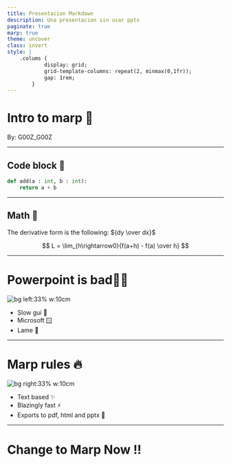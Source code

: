 ```yaml
---
title: Presentacion Markdown
description: Una presentacion sin usar pptx
paginate: true
marp: true
theme: uncover
class: invert
style: |
    .colums {
            display: grid;
            grid-template-columns: repeat(2, minmax(0,1fr));
            gap: 1rem;
        }
---
```


# <!-- fit --> Intro to marp :rocket:
By: G00Z_G00Z

---

## Code block :robot:

```python
def add(a : int, b : int):
    return a + b
```

<!-- Debo de recordar que esto es una presentacion -->

---

## Math :book:

The derivative form is the following: ${dy \over dx}$

$$
L = \lim_{h\rightarrow0}{f(a+h) - f(a) \over h}
$$


--- 

# <!-- fit -->Powerpoint is bad:man_shrugging:

![bg left:33% w:10cm][powerpoint]

- Slow gui :turtle:
- Microsoft :window:
- Lame :see_no_evil:

--- 

# Marp rules :fire:

![bg right:33% w:10cm][marp]
- Text based :sparkles:
- Blazingly fast ⚡
- Exports to pdf, html and pptx :pencil:

---

# <!-- fit --> Change to Marp Now !!


[powerpoint]:https://upload.wikimedia.org/wikipedia/commons/thumb/0/0d/Microsoft_Office_PowerPoint_%282019%E2%80%93present%29.svg/1200px-Microsoft_Office_PowerPoint_%282019%E2%80%93present%29.svg.png
[marp]:https://avatars.githubusercontent.com/u/20685754?s=280&v=4
